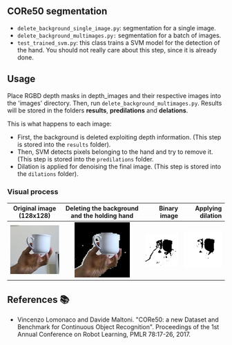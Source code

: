 
## CORe50 segmentation

* `delete_background_single_image.py`: segmentation for a single image.
* `delete_background_multimages.py:` segmentation for a batch of images.
* `test_trained_svm.py`: this class trains a SVM model for the detection of the hand. You should not really care about this step, since it is already done.


## Usage

Place RGBD depth masks in depth_images and their respective images into the 'images' directory. Then, run `delete_background_multimages.py`.
Results will be stored in the folders **results**, **predilations** and **delations**.

This is what happens to each image:

* First, the background is deleted exploiting depth information. (This step is stored into the `results` folder).
* Then, SVM detects pixels belonging to the hand and try to remove it. (This step is stored into the `predilations` folder.
* Dilation is applied for denoising the final image. (This step is stored into the `dilations` folder).

### Visual process

| Original image (128x128)        | Deleting the background and the holding hand           | Binary image |Applying dilation  |
| ------------- |:-------------:| -----:| -----: |
| ![original image taken from core50](samples/OR_C_02_42_003.png)  | ![image with no background](samples/FINE_C_02_42_003.png) | ![binary image](samples/PRE_C_02_42_003.png)| ![dilation](samples/DIL_C_02_42_003.png) |


## References 📚

* Vincenzo Lomonaco and Davide Maltoni. "CORe50: a new Dataset and Benchmark for Continuous Object Recognition". Proceedings of the 1st Annual Conference on Robot Learning, PMLR 78:17-26, 2017.